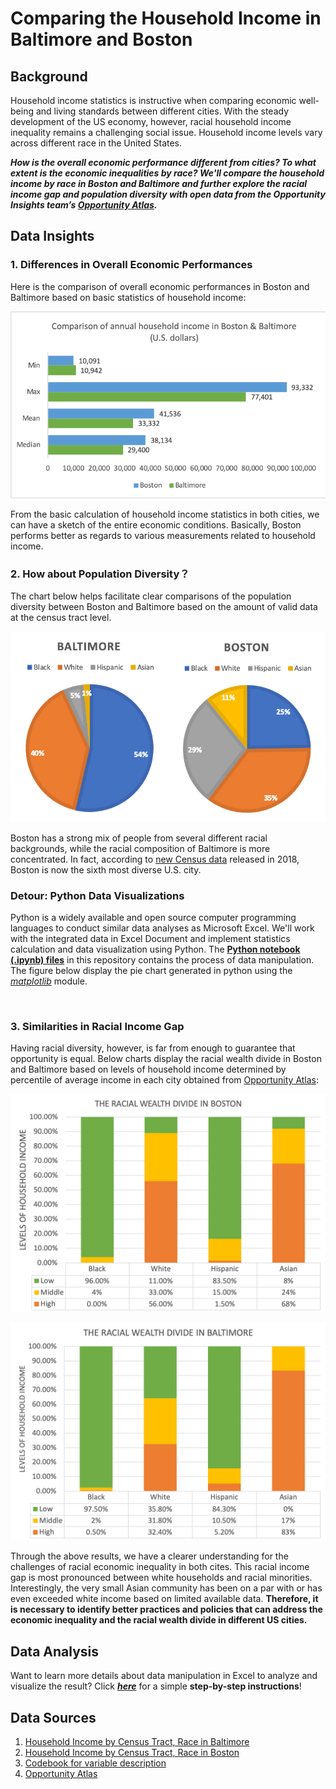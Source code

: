 # Comparing the Household Income in Baltimore and Boston
## Background
 Household income statistics is instructive when comparing economic well-being and living standards between different cities. With the steady development of the US economy, however, racial household income inequality remains a challenging social issue. Household income levels vary across different race in the United States.  

  ***How is the overall economic performance different from cities? To what extent is the economic inequalities by race? We'll compare the household income by race in Boston and Baltimore and further explore the racial income gap and population diversity with open data from the Opportunity Insights team’s [Opportunity Atlas](https://www.opportunityatlas.org).***

## Data Insights

### **1. Differences in Overall Economic Performances** 

Here is the comparison of overall economic performances in Boston and Baltimore based on basic statistics of household income:  

![](https://github.com/YilunCai627/comparing-baltimore-boston-household-income/raw/master/Charts/Income_CitiesComparison.png)  

From the basic calculation of household income statistics in both cities, we can have a sketch of the entire economic conditions. Basically, Boston performs better as regards to various measurements related to household income.


### **2. How about Population Diversity？**

The chart below helps facilitate clear comparisons of the population diversity between Boston and Baltimore based on the amount of valid data at the census tract level.   

![](https://github.com/YilunCai627/comparing-baltimore-boston-household-income/raw/master/Charts/Population%20Diversities.png)

Boston has a strong mix of people from several different racial backgrounds, while the racial composition of Baltimore is more concentrated. In fact, according to [new Census data](https://www.bostonindicators.org/article-pages/2018/september/boston-diversity) released in 2018, Boston is now the sixth most diverse U.S. city.  

### **Detour: Python Data Visualizations**
Python is a widely available and open source computer programming languages to conduct similar data analyses as Microsoft Excel. We'll work with the integrated data in Excel Document and implement statistics calculation and data visualization using Python. The [**Python notebook (.ipynb) files**]() in this repository contains the process of data manipulation. The figure below display the pie chart generated in python using the [*matplotlib*](https://matplotlib.org/3.1.1/api/_as_gen/matplotlib.pyplot.pie.html) module.  

![]()


### **3. Similarities in Racial Income Gap**

Having racial diversity, however, is far from enough to guarantee that opportunity is equal. Below charts display the racial wealth divide in Boston and Baltimore based on levels of household income determined by percentile of average income in each city obtained from [Opportunity Atlas](https://www.opportunityatlas.org):  

![](https://github.com/YilunCai627/comparing-baltimore-boston-household-income/raw/master/Charts/Racial%20Wealth%20Divide_BOS.png)

![](https://github.com/YilunCai627/comparing-baltimore-boston-household-income/raw/master/Charts/Racial%20Wealth%20Divide_BAL.png)  

Through the above results, we have a clearer understanding for the challenges of racial economic inequality in both cites. This racial income gap is most pronounced between white households and racial minorities. Interestingly, the very small Asian community has been on a par with or has even exceeded white income based on limited available data. **Therefore, it is necessary to identify better practices and policies that can address the economic inequality and the racial wealth divide in different US cities.**

## Data Analysis
Want to learn more details about data manipulation in Excel to analyze and visualize the result? Click [***here***](https://github.com/YilunCai627/comparing-baltimore-boston-household-income/blob/master/Data%20Manipulation.md) for a simple **step-by-step instructions**!

## Data Sources  
1. [Household Income by Census Tract, Race in Baltimore](https://github.com/YilunCai627/comparing-baltimore-boston-household-income/tree/master/original%20data/BALTIMORE)
2. [Household Income by Census Tract, Race in Boston](https://github.com/YilunCai627/comparing-baltimore-boston-household-income/tree/master/original%20data/BOSTON)
3. [Codebook for variable description](https://opportunityinsights.org/wp-content/uploads/2019/07/Codebook-for-Table-4.pdf)
4. [Opportunity Atlas](https://www.opportunityatlas.org)